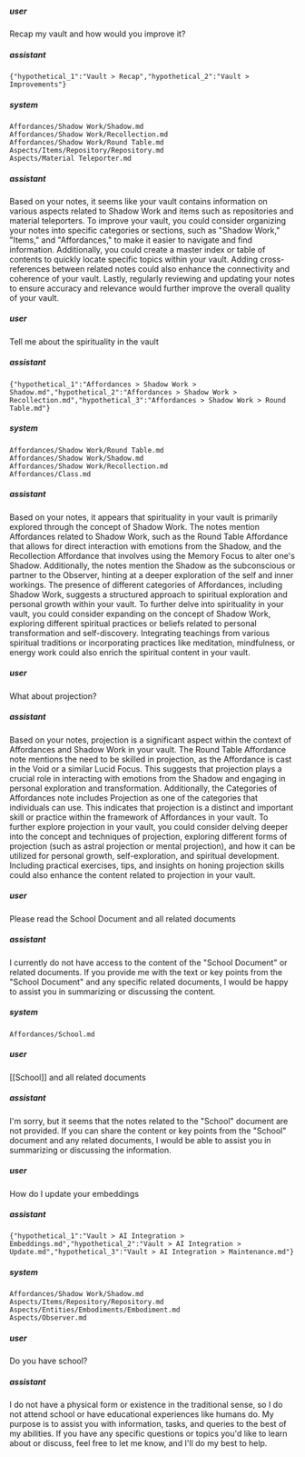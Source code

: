 ##### user
Recap my vault
and how would you improve it?

##### assistant
```lookup
{"hypothetical_1":"Vault > Recap","hypothetical_2":"Vault > Improvements"}
```

##### system
```sc-context
Affordances/Shadow Work/Shadow.md
Affordances/Shadow Work/Recollection.md
Affordances/Shadow Work/Round Table.md
Aspects/Items/Repository/Repository.md
Aspects/Material Teleporter.md
```

##### assistant
Based on your notes, it seems like your vault contains information on various aspects related to Shadow Work and items such as repositories and material teleporters. To improve your vault, you could consider organizing your notes into specific categories or sections, such as "Shadow Work," "Items," and "Affordances," to make it easier to navigate and find information. Additionally, you could create a master index or table of contents to quickly locate specific topics within your vault. Adding cross-references between related notes could also enhance the connectivity and coherence of your vault. Lastly, regularly reviewing and updating your notes to ensure accuracy and relevance would further improve the overall quality of your vault.

##### user
Tell me about the spirituality in the vault

##### assistant
```lookup
{"hypothetical_1":"Affordances > Shadow Work > Shadow.md","hypothetical_2":"Affordances > Shadow Work > Recollection.md","hypothetical_3":"Affordances > Shadow Work > Round Table.md"}
```

##### system
```sc-context
Affordances/Shadow Work/Round Table.md
Affordances/Shadow Work/Shadow.md
Affordances/Shadow Work/Recollection.md
Affordances/Class.md
```

##### assistant
Based on your notes, it appears that spirituality in your vault is primarily explored through the concept of Shadow Work. The notes mention Affordances related to Shadow Work, such as the Round Table Affordance that allows for direct interaction with emotions from the Shadow, and the Recollection Affordance that involves using the Memory Focus to alter one's Shadow.
Additionally, the notes mention the Shadow as the subconscious or partner to the Observer, hinting at a deeper exploration of the self and inner workings. The presence of different categories of Affordances, including Shadow Work, suggests a structured approach to spiritual exploration and personal growth within your vault.
To further delve into spirituality in your vault, you could consider expanding on the concept of Shadow Work, exploring different spiritual practices or beliefs related to personal transformation and self-discovery. Integrating teachings from various spiritual traditions or incorporating practices like meditation, mindfulness, or energy work could also enrich the spiritual content in your vault.

##### user
What about projection?

##### assistant
Based on your notes, projection is a significant aspect within the context of Affordances and Shadow Work in your vault. The Round Table Affordance note mentions the need to be skilled in projection, as the Affordance is cast in the Void or a similar Lucid Focus. This suggests that projection plays a crucial role in interacting with emotions from the Shadow and engaging in personal exploration and transformation.
Additionally, the Categories of Affordances note includes Projection as one of the categories that individuals can use. This indicates that projection is a distinct and important skill or practice within the framework of Affordances in your vault.
To further explore projection in your vault, you could consider delving deeper into the concept and techniques of projection, exploring different forms of projection (such as astral projection or mental projection), and how it can be utilized for personal growth, self-exploration, and spiritual development. Including practical exercises, tips, and insights on honing projection skills could also enhance the content related to projection in your vault.

##### user
Please read the School Document and all related documents

##### assistant
I currently do not have access to the content of the "School Document" or related documents. If you provide me with the text or key points from the "School Document" and any specific related documents, I would be happy to assist you in summarizing or discussing the content.

##### system
```sc-context
Affordances/School.md
```

##### user
[[School]] and all related documents

##### assistant
I'm sorry, but it seems that the notes related to the "School" document are not provided. If you can share the content or key points from the "School" document and any related documents, I would be able to assist you in summarizing or discussing the information.

##### user
How do I update your embeddings

##### assistant
```lookup
{"hypothetical_1":"Vault > AI Integration > Embeddings.md","hypothetical_2":"Vault > AI Integration > Update.md","hypothetical_3":"Vault > AI Integration > Maintenance.md"}
```

##### system
```sc-context
Affordances/Shadow Work/Shadow.md
Aspects/Items/Repository/Repository.md
Aspects/Entities/Embodiments/Embodiment.md
Aspects/Observer.md
```

##### user
Do you have school?

##### assistant
I do not have a physical form or existence in the traditional sense, so I do not attend school or have educational experiences like humans do. My purpose is to assist you with information, tasks, and queries to the best of my abilities. If you have any specific questions or topics you'd like to learn about or discuss, feel free to let me know, and I'll do my best to help.